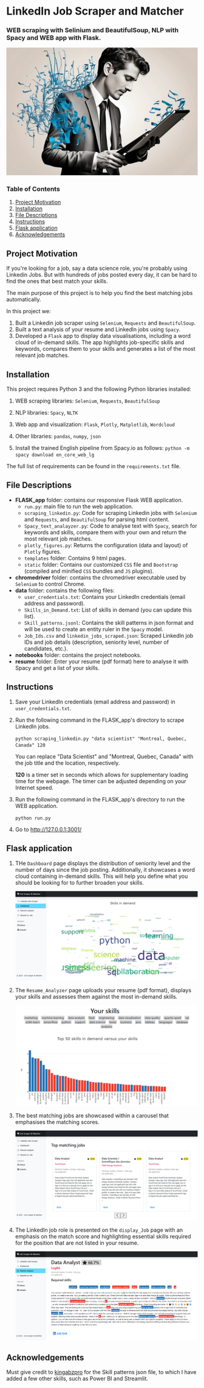 # LinkedIn Job Scraper and Matcher

### WEB scraping with Selinium and BeautifulSoup, NLP with Spacy and WEB app with Flask.

<div align="center">
  <img src="https://github.com/AlaGrine/LinkedIn_Job_Scraper_and_Matcher/blob/main/screenshots/Leonardo_Diffusion_XL_LinkedIn_Job_scraping_2.jpg" >
</div>

### Table of Contents

1. [Project Motivation](#motivation)
2. [Installation](#installation)
3. [File Descriptions](#file_descriptions)
4. [Instructions](#instructions)
5. [Flask application](#Flask_app)
6. [Acknowledgements](#Acknowledgements)

## Project Motivation <a name="motivation"></a>

If you're looking for a job, say a data science role, you're probably using Linkedin Jobs.
But with hundreds of jobs posted every day, it can be hard to find the ones that best match your skills.

The main purpose of this project is to help you find the best matching jobs automatically.

In this project we:

1. Built a Linkedin job scraper using `Selenium`, `Requests` and `BeautifulSoup`.
2. Built a text analysis of your resume and LinkedIn jobs using `Spacy`.
3. Developed a `Flask` app to display data visualisations, including a word cloud of in-demand skills. The app highlights job-specific skills and keywords, compares them to your skills and generates a list of the most relevant job matches.

## Installation <a name="installation"></a>

This project requires Python 3 and the following Python libraries installed:

1. WEB scraping libraries: `Selenium`, `Requests`, `BeautifulSoup`
2. NLP libraries: `Spacy`, `NLTK`
3. Web app and visualization: `Flask`, `Plotly`, `Matplotlib`, `Wordcloud`
4. Other libraries: `pandas`, `numpy`, `json`

5. Install the trained English pipeline from Spacy.io as follows:
   `python -m spacy download en_core_web_lg `

The full list of requirements can be found in the `requirements.txt` file.

## File Descriptions <a name="file_descriptions"></a>

- **FLASK_app** folder: contains our responsive Flask WEB application.
  - `run.py`: main file to run the web application.
  - `scraping_linkedin.py`: Code for scraping Linkedin jobs with `Selenium` and `Requests`, and `BeautifulSoup` for parsing html content.
  - `Spacy_text_analayzer.py`: Code to analyse text with `Spacy`, search for keywords and skills, compare them with your own and return the most relevant job matches.
  - `plotly_figures.py`: Returns the configuration (data and layout) of `Plotly` figures.
  - `templates` folder: Contains 9 html pages.
  - `static` folder: Contains our customized `CSS` file and `Bootstrap` (compiled and minified `CSS` bundles and `JS` plugins).
- **chromedriver** folder: contains the chromedriver executable used by `Selenium` to control Chrome.
- **data** folder: contains the following files:
  - `user_credentials.txt`: Contains your LinkedIn credentials (email address and password).
  - `Skills_in_Demand.txt`: List of skills in demand (you can update this list).
  - `Skill_patterns.jsonl`: Contains the skill patterns in json format and will be used to create an entity ruler in the `Spacy` model.
  - `Job_Ids.csv` and `linkedin_jobs_scraped.json`: Scraped LinkedIn job IDs and job details (description, seniority level, number of candidates, etc.).
- **notebooks** folder: contains the project notebooks.
- **resume** folder: Enter your resume (pdf format) here to analyse it with Spacy and get a list of your skills.

## Instructions <a name="instructions"></a>

1. Save your LinkedIn credentials (email address and password) in `user_credentials.txt`.

2. Run the following command in the FLASK_app's directory to scrape LinkedIn jobs.

   `python scraping_linkedin.py "data scientist" "Montreal, Quebec, Canada" 120`

   You can replace "Data Scientist" and "Montreal, Quebec, Canada" with the job title and the location, respectively.

   **120** is a timer set in seconds which allows for supplementary loading time for the webpage. The timer can be adjusted depending on your Internet speed.

3. Run the following command in the FLASK_app's directory to run the WEB application.

   `python run.py`

4. Go to http://127.0.0.1:3001/

## Flask application <a name="Flask_app"></a>

1. THe `Dashboard` page displays the distribution of seniority level and the number of days since the job posting. Additionally, it showcases a word cloud containing in-demand skills. This will help you define what you should be looking for to further broaden your skills.

   ![image Dashboard](https://github.com/AlaGrine/LinkedIn_Job_Scraper_and_Matcher/blob/main/screenshots/dashboard.png)

2. The `Resume_Analyzer` page uploads your resume (pdf format), displays your skills and assesses them against the most in-demand skills.

   ![image Skills](https://github.com/AlaGrine/LinkedIn_Job_Scraper_and_Matcher/blob/main/screenshots/skills.png)

3. The best matching jobs are showcased within a carousel that emphasises the matching scores.

   ![job](https://github.com/AlaGrine/LinkedIn_Job_Scraper_and_Matcher/blob/main/screenshots/best_matching_jobs.png)

4. The LinkedIn job role is presented on the `display_Job` page with an emphasis on the match score and highlighting essential skills required for the position that are not listed in your resume.

   ![job](https://github.com/AlaGrine/LinkedIn_Job_Scraper_and_Matcher/blob/main/screenshots/capture1.png)

## Acknowledgements <a name="Acknowledgements"></a>

Must give credit to [kingabzpro](https://github.com/kingabzpro/jobzilla_ai/blob/main/jz_skill_patterns.jsonl) for the Skill patterns json file, to which I have added a few other skills, such as Power BI and Streamlit.
